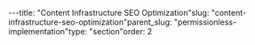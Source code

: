 ---title: "Content Infrastructure  SEO Optimization"slug: "content-infrastructure-seo-optimization"parent_slug: "permissionless-implementation"type: "section"order: 2